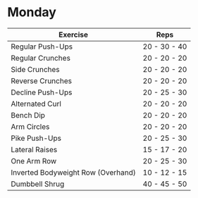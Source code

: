 # Monday

| Exercise            					| Reps          |
|---------------------------------------------------------------|-------------------|
| Regular Push-Ups    				| 20 - 30 - 40 |
| Regular Crunches          				| 20 - 20 - 20 |
| Side Crunches          				| 20 - 20 - 20 |
| Reverse Crunches 					| 20 - 20 - 20 |
| Decline Push-Ups 					| 20 - 25 - 30 |
| Alternated Curl					| 20 - 20 - 20 |
| Bench Dip 						| 20 - 20 - 20 |
| Arm Circles	 					| 20 - 20 - 20 |
| Pike Push-Ups 					| 20 - 25 - 30 |
| Lateral Raises 					| 15 - 17 - 20 |
| One Arm Row				 		| 20 - 25 - 30 |
| Inverted Bodyweight Row (Overhand)  	| 10 - 12 - 15 |
| Dumbbell Shrug					| 40 - 45 - 50 |